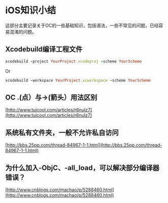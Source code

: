 # iOS知识小结

这部分主要记录关于OC的一些基础知识，包括语法，一些不常见的问题，已经容易混淆的问题。

## Xcodebuild编译工程文件

```ruby
xcodebuild -project YourProject.xcodeproj -scheme YourScheme
```

Or

```ruby
xcodebuild -workspace YourProject.xcworkspace -scheme YourScheme
```

## OC .\(点）与-&gt;\(箭头）用法区别

[http://www.tuicool.com/articles/r6nuIz7](http://www.tuicool.com/articles/r6nuIz7)

## 系统私有文件夹，一般不允许私自访问

[http://bbs.25pp.com/thread-84967-1-1.html](http://bbs.25pp.com/thread-84967-1-1.html)

## 为什么加入-ObjC、-all\_load，可以解决部分编译器错误？

[http://www.cnblogs.com/machao/p/5288460.html](http://www.cnblogs.com/machao/p/5288460.html)

